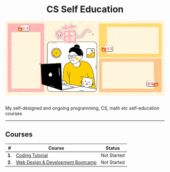 <div align="center">
  <h1>CS Self Education</h1>
  <img src="banner.jpg" align="center"/>
  <br/><br/>
</div>

My self-designed and ongoing programming, CS, math etc self-education courses

---

## Courses

| # | Course | Status |
| ----------- | ----------- | ----------- |
| **1.** | [Coding Tutorial](https://github.com/abeerration/Coding-Tutorial) | Not Started |
| **2.** | [Web Design & Development Bootcamp](https://github.com/abeerration/Web-Design-Development-Bootcamp) | Not Started |
